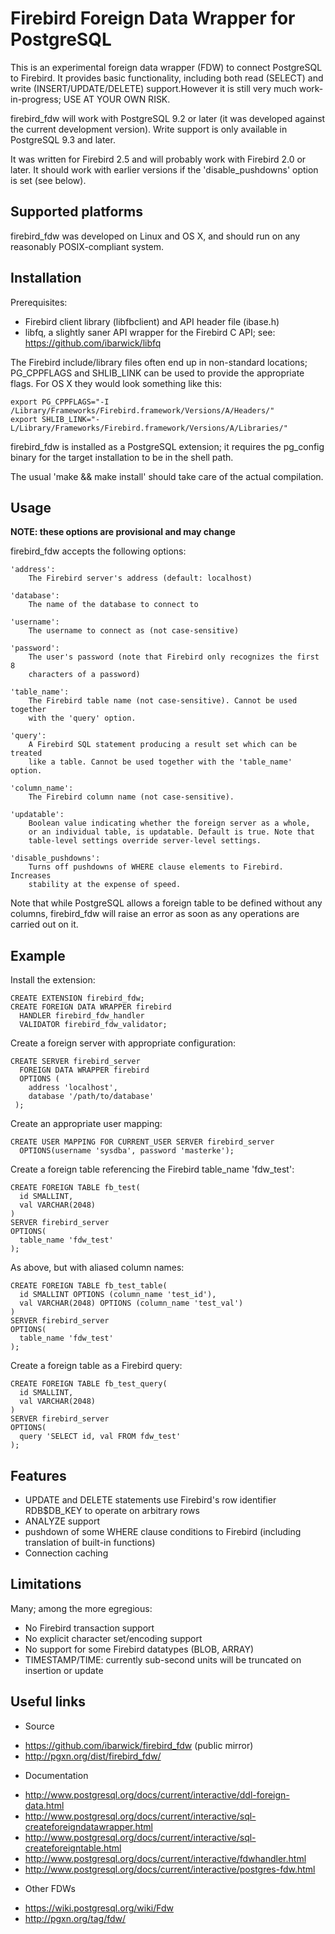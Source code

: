Firebird Foreign Data Wrapper for PostgreSQL
============================================

This is an experimental foreign data wrapper (FDW) to connect PostgreSQL
to Firebird. It provides basic functionality, including both read (SELECT)
and write (INSERT/UPDATE/DELETE) support.However it is still very much
work-in-progress; USE AT YOUR OWN RISK.

firebird_fdw will work with PostgreSQL 9.2 or later (it was developed
against the current development version). Write support is only available
in PostgreSQL 9.3 and later.

It was written for Firebird 2.5 and will probably work with Firebird 2.0 or
later. It should work with earlier versions if the 'disable_pushdowns' option
is set (see below).


Supported platforms
-------------------

firebird_fdw was developed on Linux and OS X, and should run on any
reasonably POSIX-compliant system.


Installation
------------

Prerequisites:

- Firebird client library (libfbclient) and API header file (ibase.h)
- libfq, a slightly saner API wrapper for the Firebird C API; see:
  https://github.com/ibarwick/libfq

The Firebird include/library files often end up in non-standard locations;
PG_CPPFLAGS and SHLIB_LINK can be used to provide the appropriate flags.
For OS X they would look something like this:

    export PG_CPPFLAGS="-I /Library/Frameworks/Firebird.framework/Versions/A/Headers/"
    export SHLIB_LINK="-L/Library/Frameworks/Firebird.framework/Versions/A/Libraries/"

firebird_fdw is installed as a PostgreSQL extension; it requires the
pg_config binary for the target installation to be in the shell path.

The usual 'make && make install' should take care of the actual compilation.


Usage
-----

**NOTE: these options are provisional and may change**

firebird_fdw accepts the following options:

    'address':
        The Firebird server's address (default: localhost)

    'database':
        The name of the database to connect to

    'username':
        The username to connect as (not case-sensitive)

    'password':
        The user's password (note that Firebird only recognizes the first 8
        characters of a password)

    'table_name':
        The Firebird table name (not case-sensitive). Cannot be used together
        with the 'query' option.

    'query':
        A Firebird SQL statement producing a result set which can be treated
        like a table. Cannot be used together with the 'table_name' option.

    'column_name':
        The Firebird column name (not case-sensitive).

    'updatable':
        Boolean value indicating whether the foreign server as a whole,
        or an individual table, is updatable. Default is true. Note that
        table-level settings override server-level settings.

    'disable_pushdowns':
        Turns off pushdowns of WHERE clause elements to Firebird. Increases
        stability at the expense of speed.

Note that while PostgreSQL allows a foreign table to be defined without
any columns, firebird_fdw  will raise an error as soon as any operations
are carried out on it.


Example
-------

Install the extension:

    CREATE EXTENSION firebird_fdw;
    CREATE FOREIGN DATA WRAPPER firebird
      HANDLER firebird_fdw_handler
      VALIDATOR firebird_fdw_validator;

Create a foreign server with appropriate configuration:

    CREATE SERVER firebird_server
      FOREIGN DATA WRAPPER firebird
      OPTIONS (
        address 'localhost',
        database '/path/to/database'
     );

Create an appropriate user mapping:

    CREATE USER MAPPING FOR CURRENT_USER SERVER firebird_server
      OPTIONS(username 'sysdba', password 'masterke');

Create a foreign table referencing the Firebird table_name 'fdw_test':

    CREATE FOREIGN TABLE fb_test(
      id SMALLINT,
      val VARCHAR(2048)
    )
    SERVER firebird_server
    OPTIONS(
      table_name 'fdw_test'
    );

As above, but with aliased column names:

    CREATE FOREIGN TABLE fb_test_table(
      id SMALLINT OPTIONS (column_name 'test_id'),
      val VARCHAR(2048) OPTIONS (column_name 'test_val')
    )
    SERVER firebird_server
    OPTIONS(
      table_name 'fdw_test'
    );

Create a foreign table as a Firebird query:

    CREATE FOREIGN TABLE fb_test_query(
      id SMALLINT,
      val VARCHAR(2048)
    )
    SERVER firebird_server
    OPTIONS(
      query 'SELECT id, val FROM fdw_test'
    );


Features
--------

- UPDATE and DELETE statements use Firebird's row identifier RDB$DB_KEY
  to operate on arbitrary rows
- ANALYZE support
- pushdown of some WHERE clause conditions to Firebird (including translation
  of built-in functions)
- Connection caching


Limitations
-----------

Many; among the more egregious:

- No Firebird transaction support
- No explicit character set/encoding support
- No support for some Firebird datatypes (BLOB, ARRAY)
- TIMESTAMP/TIME: currently sub-second units will be truncated on
  insertion or update


Useful links
------------

* Source
 - https://github.com/ibarwick/firebird_fdw (public mirror)
 - http://pgxn.org/dist/firebird_fdw/

* Documentation
 - http://www.postgresql.org/docs/current/interactive/ddl-foreign-data.html
 - http://www.postgresql.org/docs/current/interactive/sql-createforeigndatawrapper.html
 - http://www.postgresql.org/docs/current/interactive/sql-createforeigntable.html
 - http://www.postgresql.org/docs/current/interactive/fdwhandler.html
 - http://www.postgresql.org/docs/current/interactive/postgres-fdw.html

* Other FDWs
 - https://wiki.postgresql.org/wiki/Fdw
 - http://pgxn.org/tag/fdw/